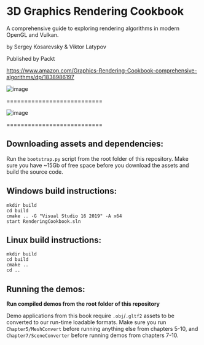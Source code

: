 # 3D Graphics Rendering Cookbook
A comprehensive guide to exploring rendering algorithms in modern OpenGL and Vulkan.

by Sergey Kosarevsky & Viktor Latypov

Published by Packt

https://www.amazon.com/Graphics-Rendering-Cookbook-comprehensive-algorithms/dp/1838986197

![image](https://user-images.githubusercontent.com/2510143/124914444-05144f80-dff9-11eb-8753-62667b6543ca.png)

===========================

![image](https://user-images.githubusercontent.com/2510143/120815793-d538de80-c558-11eb-9a0b-149b1212a442.png)

===========================

Downloading assets and dependencies:
------------------------------------

Run the `bootstrap.py` script from the root folder of this repository. Make sure you have ~15Gb of free space before you download the assets and build the source code.

Windows build instructions:
---------------------------

```
mkdir build
cd build
cmake .. -G "Visual Studio 16 2019" -A x64
start RenderingCookbook.sln
```

Linux build instructions:
-------------------------

```
mkdir build
cd build
cmake ..
cd ..
```

Running the demos:
------------------

**Run compiled demos from the root folder of this repository**

Demo applications from this book require `.obj`/`.gltf2` assets to be converted to our run-time loadable formats.
Make sure you run `Chapter5/MeshConvert` before running anything else from chapters 5-10,
and `Chapter7/SceneConverter` before running demos from chapters 7-10.
